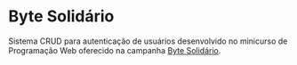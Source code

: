 # Byte Solidário

Sistema CRUD para autenticação de usuários desenvolvido no minicurso de Programação Web oferecido na campanha [Byte Solidário](https://www.instagram.com/p/C7Kph_2J4LH/?igsh=MWRhZHg5eXF5NXo3bQ==).
